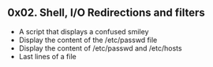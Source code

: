 ## 0x02. Shell, I/O Redirections and filters
* A script that displays a confused smiley  
* Display the content of the /etc/passwd file  
* Display the content of /etc/passwd and /etc/hosts
* Last lines of a file
